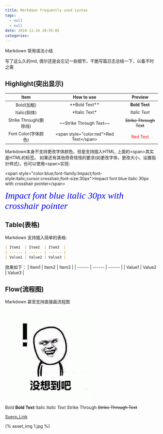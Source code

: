 ```yaml
---
title: Markdown frequently used syntax
tags:
  - null
  - null
date: 2018-11-24 10:55:05
categories:
---
```

Markdown 常用语法小结

写了这么久的md, 偶尔还是会忘记一些细节，干脆写篇日志总结一下，以备不时之需
<!--more-->

## Highlight(突出显示)
| Item                   | How to use                                | Preview                                 |
| :--------------------: | :---------------------------------------: | :-------------------------------------: |
| Bold(加粗)             | \*\*Bold Text\*\*                         | **Bold Text**                           |
| Italic(斜体)           | \*Italic Text\*                           | *Italic Text*                           |
| Strike Through(删除线) | \~\~Strike Through Text\~\~               | ~~Strike Through Text~~                 |
| Font Color(字体颜色)   | \<span style="color:red">Red Text\</span> | <span style="color:red">Red Text</span> |

Markdown本身不支持更改字体颜色，但是支持插入HTML, 上面的\<span>其实是HTML的标签。 如果还有其他奇奇怪怪的要求(如更改字体，更改大小，设置指针样式)，也可以使用\<span>实现:

\<span style="color:blue;font-family:Impact;font-style:italic;cursor:crosshair;font-size:30px">Impact font blue italic 30px with crosshair pointer\</span>

<span style="color:blue;font-family:Impact;font-style:italic;cursor:crosshair;font-size:30px">Impact font blue italic 30px with crosshair pointer</span>

## Table(表格)

Markdown 支持插入简单的表格:

```md
| Item1  | Item2  | Item3  |
| ------ | ------ | ------ |
| Value1 | Value2 | Value3 |
```
效果如下：
| Item1  | Item2  | Item3  |
| ------ | ------ | ------ |
| Value1 | Value2 | Value3 |

## Flow(流程图)

Markdown 甚至支持直接画流程图

![1](Markdown-frequently-used-syntax/006HJgYYgy1fex00ntxymg308c08c74b.png)

Bold
**Bold Text**
Italic
*Italic Text*
Strike Through
~~Strike Through Text~~


[Suerp_Link](http://lzqblog.top)


{% asset_img 1.jpg %}